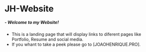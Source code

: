 # JH-Website
##### - Welcome to my Website!
+ This is a landing page that will display links to diferent pages like Portfolio, Resume and social media.
+ If you whant to take a peek please go to [JOAOHENRIQUE.PRO].
